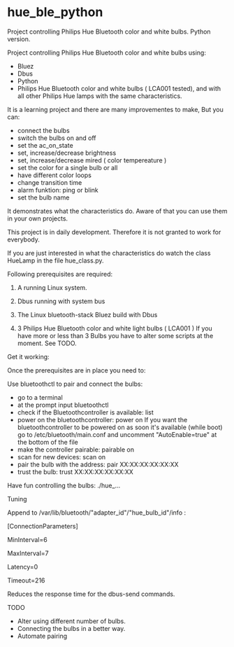 # hue_ble_python
Project controlling Philips Hue Bluetooth color and white bulbs. Python version.

Project controlling Philips Hue Bluetooth color and white bulbs using:
- Bluez
- Dbus
- Python 
- Philips Hue Bluetooth color and white bulbs ( LCA001 tested),
  and with all other Philips Hue lamps with the same characteristics.

It is a learning project and there are many improvementes to make,
But you can:
- connect the bulbs
- switch the bulbs on and off
- set the ac_on_state
- set, increase/decrease brightness
- set, increase/decrease mired ( color tempereature )
- set the color for a single bulb or all
- have different color loops
- change transition time
- alarm funktion: ping or blink  
- set the bulb name

It demonstrates what the characteristics do.
Aware of that you can use them in your own projects.

This project is in daily development.
Therefore it is not granted to work for everybody.

If you are just interested in what the characteristics do
watch the class HueLamp in the file hue_class.py.


Following prerequisites are required:

1. A running Linux system.

2. Dbus running with system bus

3. The Linux bluetooth-stack Bluez build with Dbus

4. 3 Philips Hue Bluetooth color and white light bulbs ( LCA001 )
   If you have more or less than 3 Bulbs you have to alter some scripts
   at the moment. See TODO.


Get it working:

Once the prerequisites are in place you need to:

Use bluetoothctl to pair and connect the bulbs:
- go to a terminal
- at the prompt input bluetoothctl
- check if the Bluetoothcontroller is available: list
- power on the bluetoothcontroller: power on 
  If you want the bluetoothcontroller to be powered on as soon it's available (while boot)
  go to /etc/bluetooth/main.conf and uncomment "AutoEnable=true" at the bottom of the file
- make the controller pairable: pairable on
- scan for new devices: scan on
- pair the bulb with the address: pair XX:XX:XX:XX:XX:XX
- trust the bulb: trust XX:XX:XX:XX:XX:XX

Have fun controlling the bulbs: ./hue_...


Tuning

Append to /var/lib/bluetooth/"adapter_id"/"hue_bulb_id"/info :
 
[ConnectionParameters]

MinInterval=6

MaxInterval=7

Latency=0

Timeout=216
	
Reduces the response time for the dbus-send commands.


TODO

- Alter using different number of bulbs.
- Connecting the bulbs in a better way.
- Automate pairing 
